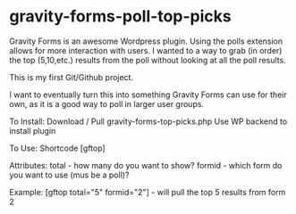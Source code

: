 gravity-forms-poll-top-picks
============================

Gravity Forms is an awesome Wordpress plugin. Using the polls extension allows for more interaction with users. I wanted to a way to grab (in order) the top (5,10,etc.) results from the poll without looking at all the poll results.

This is my first Git/Github project.

I want to eventually turn this into something Gravity Forms can use for their own, as it is a good way to poll in larger user groups.


To Install:
Download / Pull gravity-forms-top-picks.php
Use WP backend to install plugin

To Use:
Shortcode [gftop]

Attributes:
total - how many do you want to show?
formid - which form do you want to use (mus be a poll)?

Example:
[gftop total="5" formid="2"] - will pull the top 5 results from form 2
